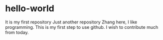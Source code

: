 # hello-world
It is my first repository
Just another repository Zhang here, I like programming. 
This is my first step to use github. 
I wish to contribute much from today.
